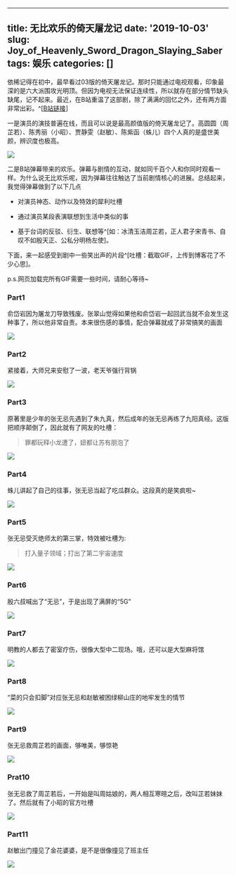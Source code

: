 
---
title: 无比欢乐的倚天屠龙记
date: '2019-10-03'
slug: Joy_of_Heavenly_Sword_Dragon_Slaying_Saber
tags: 娱乐
categories: []
---

依稀记得在初中，最早看过03版的倚天屠龙记。那时只能通过电视观看，印象最深的是六大派围攻光明顶。但因为电视无法保证连续性，所以就存在部分情节缺头缺尾，记不起来。最近，在B站重温了这部剧，除了满满的回忆之外，还有两方面非常出彩。^[[B站链接](https://www.bilibili.com/bangumi/play/ss20269#233215)]

一是演员的演技普遍在线，而且可以说是最高颜值版的倚天屠龙记了。高圆圆（周芷若）、陈秀丽（小昭）、贾静雯（赵敏）、陈紫函（蛛儿）四个人真的是盛世美颜，辨识度也极高。

![](http://pyqp1zjzt.bkt.clouddn.com/%E5%80%9A%E5%A4%A9%E5%B1%A0%E9%BE%99%E8%AE%B0_%E5%9B%9B%E5%A4%A7%E7%BE%8E%E5%A5%B3.jpg)

二是B站弹幕带来的欢乐。弹幕与剧情的互动，就如同千百个人和你同时观看一样。为什么说无比欢乐呢，因为弹幕往往触达了当前剧情核心的进展。总结起来，我觉得弹幕做到了以下几点

* 对演员神态、动作以及特效的犀利吐槽

* 通过演员某段表演联想到生活中类似的事

* 基于台词的反驳、衍生、联想等^[如：冰清玉洁周芷若，正人君子宋青书、自叹不如殷天正、公私分明杨左使]。

下面，来一起感受到剧中一些笑出声的片段^[吐槽：截取GIF，上传到博客花了不少心思]。

p.s.网页加载完所有GIF需要一些时间，请耐心等待~

### Part1

俞岱岩因为屠龙刀导致残废。张翠山觉得如果他和俞岱岩一起回武当就不会发生这种事了，所以他非常自责。本来很伤感的事情，配合弹幕就成了非常搞笑的画面

![](http://pyqp1zjzt.bkt.clouddn.com/%E5%80%9A%E5%A4%A9%E5%B1%A0%E9%BE%99%E8%AE%B01_29.gif)

### Part2

紧接着，大师兄来安慰了一波，老天爷强行背锅

![](http://pyqp1zjzt.bkt.clouddn.com/%E5%80%9A%E5%A4%A9%E5%B1%A0%E9%BE%99%E8%AE%B01_31.gif)


### Part3

原著里是少年的张无忌先遇到了朱九真，然后成年的张无忌再练了九阳真经。这版把顺序颠倒了，因此就有了网友的吐槽：

>罪都玩释小龙遭了，妞都让苏有朋泡了

![](http://pyqp1zjzt.bkt.clouddn.com/%E5%80%9A%E5%A4%A9%E5%B1%A0%E9%BE%99%E8%AE%B08_14.gif)

### Part4

蛛儿讲起了自己的往事，张无忌当起了吃瓜群众。这段真的是笑疯啦~

![](http://pyqp1zjzt.bkt.clouddn.com/%E5%80%9A%E5%A4%A9%E5%B1%A0%E9%BE%99%E8%AE%B010_41.gif)

### Part5

张无忌受灭绝师太的第三掌，特效被吐槽为:

>打入量子领域；打出了第二宇宙速度

![](http://pyqp1zjzt.bkt.clouddn.com/%E5%80%9A%E5%A4%A9%E5%B1%A0%E9%BE%99%E8%AE%B012_44.gif)

### Part6

殷六叔喊出了“无忌”，于是出现了满屏的“5G”

![](http://pyqp1zjzt.bkt.clouddn.com/%E5%80%9A%E5%A4%A9%E5%B1%A0%E9%BE%99%E8%AE%B016_26.gif)

### Part7

明教的人都去了密室疗伤，很像大型中二现场。哦，还可以是大型麻将馆

![](http://pyqp1zjzt.bkt.clouddn.com/%E5%80%9A%E5%A4%A9%E5%B1%A0%E9%BE%99%E8%AE%B017_4.gif)

### Part8

“菜的只会扣脚”对应张无忌和赵敏被困绿柳山庄的地牢发生的情节

![](http://pyqp1zjzt.bkt.clouddn.com/%E5%80%9A%E5%A4%A9%E5%B1%A0%E9%BE%99%E8%AE%B021_19.gif)

### Part9

张无忌救周芷若的画面，够唯美，够惊艳

![](http://pyqp1zjzt.bkt.clouddn.com/%E5%80%9A%E5%A4%A9%E5%B1%A0%E9%BE%99%E8%AE%B024_34.gif)

### Prat10

张无忌救了周芷若后，一开始是叫周姑娘的，两人相互寒暄之后，改叫芷若妹妹了。然后就有了小昭的官方吐槽

![](http://pyqp1zjzt.bkt.clouddn.com/%E5%80%9A%E5%A4%A9%E5%B1%A0%E9%BE%99%E8%AE%B024_42.gif)

### Part11

赵敏出门撞见了金花婆婆，是不是很像撞见了班主任

![](http://pyqp1zjzt.bkt.clouddn.com/%E5%80%9A%E5%A4%A9%E5%B1%A0%E9%BE%99%E8%AE%B026_19.gif)
